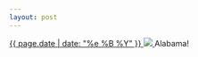 ```yaml
---
layout: post
---
```


<p>
  <a href="/403">
    <time>{{ page.date | date: "%e %B %Y" }}</time>
    <img src="https://s3.amazonaws.com/life.aaronjgreenberg.com/403.jpg">
  </a>
  Alabama!
</p>
